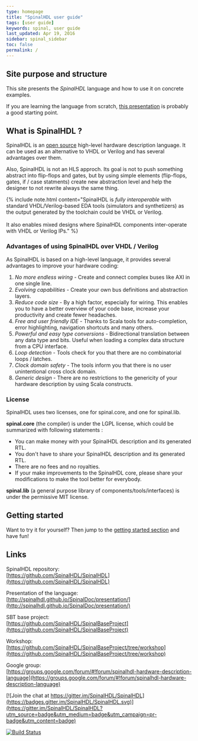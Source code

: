 ```yaml
---
type: homepage
title: "SpinalHDL user guide"
tags: [user guide]
keywords: spinal, user guide
last_updated: Apr 19, 2016
sidebar: spinal_sidebar
toc: false
permalink: /
---
```


## Site purpose and structure
This site presents the *SpinalHDL* language and how to use it on concrete examples.

If you are learning the language from scratch, [this presentation](/SpinalDoc/presentation/) is probably a good starting point.

## What is SpinalHDL ?
SpinalHDL is an [open source](https://github.com/SpinalHDL/SpinalHDL) high-level hardware description language. It can be used as an alternative to VHDL or Verilog and has several advantages over them.

Also, SpinalHDL is not an HLS approch. Its goal is not to push something abstract into flip-flops and gates, but by using simple elements (flip-flops, gates, if / case statments) create new abstraction level and help the designer to not rewrite always the same thing.

{% include note.html content="SpinalHDL is *fully interoperable* with standard VHDL/Verilog-based EDA tools (simulators and synthetizers) as the output generated by the toolchain could be VHDL or Verilog. <br/><br/>It also enables mixed designs where SpinalHDL components inter-operate with VHDL or Verilog IPs." %}

### Advantages of using SpinalHDL over VHDL / Verilog
As SpinalHDL is based on a high-level language, it provides several advantages to improve your hardware coding:

1. *No more endless wiring* - Create and connect complex buses like AXI in one single line.
1. *Evolving capabilities* - Create your own bus definitions and abstraction layers.
1. *Reduce code size* - By a high factor, especially for wiring. This enables you to have a better overview of your code base, increase your productivity and create fewer headaches.
1. *Free and user friendly IDE* - Thanks to Scala tools for auto-completion, error highlighting, navigation shortcuts and many others.
1. *Powerful and easy type conversions* - Bidirectional translation between any data type and bits. Useful when loading a complex data structure from a CPU interface.
1. *Loop detection* - Tools check for you that there are no combinatorial loops / latches.
1. *Clock domain safety* - The tools inform you that there is no user unintentional cross clock domain.
1. *Generic design* - There are no restrictions to the genericity of your hardware description by using Scala constructs.

### License
SpinalHDL uses two licenses, one for spinal.core, and one for spinal.lib.

**spinal.core** (the compiler) is under the LGPL license, which could be summarized with following statements :

- You can make money with your SpinalHDL description and its generated RTL.
- You don't have to share your SpinalHDL description and its generated RTL.
- There are no fees and no royalties.
- If your make improvements to the SpinalHDL core, please share your modifications to make the tool better for everybody.

**spinal.lib** (a general purpose library of components/tools/interfaces) is under the permissive MIT license.

## Getting started
Want to try it for yourself? Then jump to the [getting started section](/SpinalDoc/spinal_getting_started) and have fun!

## Links
SpinalHDL repository:                     <br> [https://github.com/SpinalHDL/SpinalHDL](https://github.com/SpinalHDL/SpinalHDL)

Presentation of the language:   <br> [http://spinalhdl.github.io/SpinalDoc/presentation/](http://spinalhdl.github.io/SpinalDoc/presentation/)

SBT base project:               <br> [https://github.com/SpinalHDL/SpinalBaseProject](https://github.com/SpinalHDL/SpinalBaseProject)

Workshop:                       <br> [https://github.com/SpinalHDL/SpinalBaseProject/tree/workshop](https://github.com/SpinalHDL/SpinalBaseProject/tree/workshop)

Google group:                   <br> [https://groups.google.com/forum/#!forum/spinalhdl-hardware-description-language](https://groups.google.com/forum/#!forum/spinalhdl-hardware-description-language)

[![Join the chat at https://gitter.im/SpinalHDL/SpinalHDL](https://badges.gitter.im/SpinalHDL/SpinalHDL.svg)](https://gitter.im/SpinalHDL/SpinalHDL?utm_source=badge&utm_medium=badge&utm_campaign=pr-badge&utm_content=badge)

[![Build Status](https://travis-ci.org/SpinalHDL/SpinalHDL.svg?branch=master)](https://travis-ci.org/SpinalHDL/SpinalHDL)
